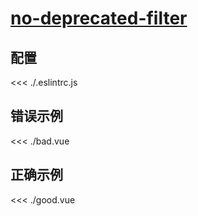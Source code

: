 # [no-deprecated-filter](https://eslint.vuejs.org/rules/no-deprecated-filter.html)

## 配置

<<< ./.eslintrc.js

## 错误示例

<<< ./bad.vue

## 正确示例

<<< ./good.vue
